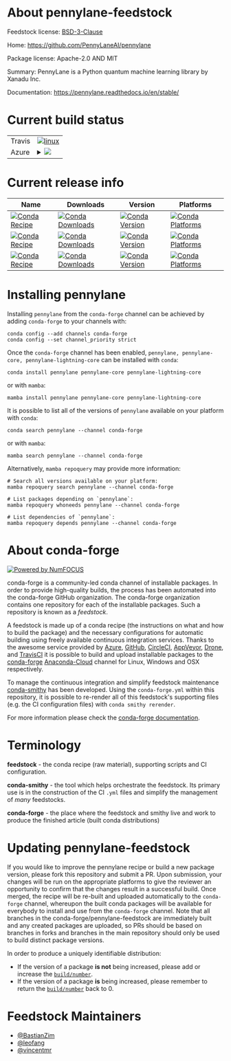 About pennylane-feedstock
=========================

Feedstock license: [BSD-3-Clause](https://github.com/conda-forge/pennylane-feedstock/blob/main/LICENSE.txt)

Home: https://github.com/PennyLaneAI/pennylane

Package license: Apache-2.0 AND MIT

Summary: PennyLane is a Python quantum machine learning library by Xanadu Inc.

Documentation: https://pennylane.readthedocs.io/en/stable/

Current build status
====================


<table><tr>
    <td>Travis</td>
    <td>
      <a href="https://app.travis-ci.com/conda-forge/pennylane-feedstock">
        <img alt="linux" src="https://img.shields.io/travis/com/conda-forge/pennylane-feedstock/main.svg?label=Linux">
      </a>
    </td>
  </tr>
    
  <tr>
    <td>Azure</td>
    <td>
      <details>
        <summary>
          <a href="https://dev.azure.com/conda-forge/feedstock-builds/_build/latest?definitionId=14636&branchName=main">
            <img src="https://dev.azure.com/conda-forge/feedstock-builds/_apis/build/status/pennylane-feedstock?branchName=main">
          </a>
        </summary>
        <table>
          <thead><tr><th>Variant</th><th>Status</th></tr></thead>
          <tbody><tr>
              <td>linux_64_python3.10.____cpython</td>
              <td>
                <a href="https://dev.azure.com/conda-forge/feedstock-builds/_build/latest?definitionId=14636&branchName=main">
                  <img src="https://dev.azure.com/conda-forge/feedstock-builds/_apis/build/status/pennylane-feedstock?branchName=main&jobName=linux&configuration=linux%20linux_64_python3.10.____cpython" alt="variant">
                </a>
              </td>
            </tr><tr>
              <td>linux_64_python3.8.____cpython</td>
              <td>
                <a href="https://dev.azure.com/conda-forge/feedstock-builds/_build/latest?definitionId=14636&branchName=main">
                  <img src="https://dev.azure.com/conda-forge/feedstock-builds/_apis/build/status/pennylane-feedstock?branchName=main&jobName=linux&configuration=linux%20linux_64_python3.8.____cpython" alt="variant">
                </a>
              </td>
            </tr><tr>
              <td>linux_64_python3.9.____cpython</td>
              <td>
                <a href="https://dev.azure.com/conda-forge/feedstock-builds/_build/latest?definitionId=14636&branchName=main">
                  <img src="https://dev.azure.com/conda-forge/feedstock-builds/_apis/build/status/pennylane-feedstock?branchName=main&jobName=linux&configuration=linux%20linux_64_python3.9.____cpython" alt="variant">
                </a>
              </td>
            </tr><tr>
              <td>linux_aarch64_python3.10.____cpython</td>
              <td>
                <a href="https://dev.azure.com/conda-forge/feedstock-builds/_build/latest?definitionId=14636&branchName=main">
                  <img src="https://dev.azure.com/conda-forge/feedstock-builds/_apis/build/status/pennylane-feedstock?branchName=main&jobName=linux&configuration=linux%20linux_aarch64_python3.10.____cpython" alt="variant">
                </a>
              </td>
            </tr><tr>
              <td>linux_aarch64_python3.8.____cpython</td>
              <td>
                <a href="https://dev.azure.com/conda-forge/feedstock-builds/_build/latest?definitionId=14636&branchName=main">
                  <img src="https://dev.azure.com/conda-forge/feedstock-builds/_apis/build/status/pennylane-feedstock?branchName=main&jobName=linux&configuration=linux%20linux_aarch64_python3.8.____cpython" alt="variant">
                </a>
              </td>
            </tr><tr>
              <td>linux_aarch64_python3.9.____cpython</td>
              <td>
                <a href="https://dev.azure.com/conda-forge/feedstock-builds/_build/latest?definitionId=14636&branchName=main">
                  <img src="https://dev.azure.com/conda-forge/feedstock-builds/_apis/build/status/pennylane-feedstock?branchName=main&jobName=linux&configuration=linux%20linux_aarch64_python3.9.____cpython" alt="variant">
                </a>
              </td>
            </tr><tr>
              <td>linux_ppc64le_python3.10.____cpython</td>
              <td>
                <a href="https://dev.azure.com/conda-forge/feedstock-builds/_build/latest?definitionId=14636&branchName=main">
                  <img src="https://dev.azure.com/conda-forge/feedstock-builds/_apis/build/status/pennylane-feedstock?branchName=main&jobName=linux&configuration=linux%20linux_ppc64le_python3.10.____cpython" alt="variant">
                </a>
              </td>
            </tr><tr>
              <td>linux_ppc64le_python3.8.____cpython</td>
              <td>
                <a href="https://dev.azure.com/conda-forge/feedstock-builds/_build/latest?definitionId=14636&branchName=main">
                  <img src="https://dev.azure.com/conda-forge/feedstock-builds/_apis/build/status/pennylane-feedstock?branchName=main&jobName=linux&configuration=linux%20linux_ppc64le_python3.8.____cpython" alt="variant">
                </a>
              </td>
            </tr><tr>
              <td>linux_ppc64le_python3.9.____cpython</td>
              <td>
                <a href="https://dev.azure.com/conda-forge/feedstock-builds/_build/latest?definitionId=14636&branchName=main">
                  <img src="https://dev.azure.com/conda-forge/feedstock-builds/_apis/build/status/pennylane-feedstock?branchName=main&jobName=linux&configuration=linux%20linux_ppc64le_python3.9.____cpython" alt="variant">
                </a>
              </td>
            </tr><tr>
              <td>osx_64_python3.10.____cpython</td>
              <td>
                <a href="https://dev.azure.com/conda-forge/feedstock-builds/_build/latest?definitionId=14636&branchName=main">
                  <img src="https://dev.azure.com/conda-forge/feedstock-builds/_apis/build/status/pennylane-feedstock?branchName=main&jobName=osx&configuration=osx%20osx_64_python3.10.____cpython" alt="variant">
                </a>
              </td>
            </tr><tr>
              <td>osx_64_python3.8.____cpython</td>
              <td>
                <a href="https://dev.azure.com/conda-forge/feedstock-builds/_build/latest?definitionId=14636&branchName=main">
                  <img src="https://dev.azure.com/conda-forge/feedstock-builds/_apis/build/status/pennylane-feedstock?branchName=main&jobName=osx&configuration=osx%20osx_64_python3.8.____cpython" alt="variant">
                </a>
              </td>
            </tr><tr>
              <td>osx_64_python3.9.____cpython</td>
              <td>
                <a href="https://dev.azure.com/conda-forge/feedstock-builds/_build/latest?definitionId=14636&branchName=main">
                  <img src="https://dev.azure.com/conda-forge/feedstock-builds/_apis/build/status/pennylane-feedstock?branchName=main&jobName=osx&configuration=osx%20osx_64_python3.9.____cpython" alt="variant">
                </a>
              </td>
            </tr><tr>
              <td>osx_arm64_python3.10.____cpython</td>
              <td>
                <a href="https://dev.azure.com/conda-forge/feedstock-builds/_build/latest?definitionId=14636&branchName=main">
                  <img src="https://dev.azure.com/conda-forge/feedstock-builds/_apis/build/status/pennylane-feedstock?branchName=main&jobName=osx&configuration=osx%20osx_arm64_python3.10.____cpython" alt="variant">
                </a>
              </td>
            </tr><tr>
              <td>osx_arm64_python3.8.____cpython</td>
              <td>
                <a href="https://dev.azure.com/conda-forge/feedstock-builds/_build/latest?definitionId=14636&branchName=main">
                  <img src="https://dev.azure.com/conda-forge/feedstock-builds/_apis/build/status/pennylane-feedstock?branchName=main&jobName=osx&configuration=osx%20osx_arm64_python3.8.____cpython" alt="variant">
                </a>
              </td>
            </tr><tr>
              <td>osx_arm64_python3.9.____cpython</td>
              <td>
                <a href="https://dev.azure.com/conda-forge/feedstock-builds/_build/latest?definitionId=14636&branchName=main">
                  <img src="https://dev.azure.com/conda-forge/feedstock-builds/_apis/build/status/pennylane-feedstock?branchName=main&jobName=osx&configuration=osx%20osx_arm64_python3.9.____cpython" alt="variant">
                </a>
              </td>
            </tr>
          </tbody>
        </table>
      </details>
    </td>
  </tr>
</table>

Current release info
====================

| Name | Downloads | Version | Platforms |
| --- | --- | --- | --- |
| [![Conda Recipe](https://img.shields.io/badge/recipe-pennylane-green.svg)](https://anaconda.org/conda-forge/pennylane) | [![Conda Downloads](https://img.shields.io/conda/dn/conda-forge/pennylane.svg)](https://anaconda.org/conda-forge/pennylane) | [![Conda Version](https://img.shields.io/conda/vn/conda-forge/pennylane.svg)](https://anaconda.org/conda-forge/pennylane) | [![Conda Platforms](https://img.shields.io/conda/pn/conda-forge/pennylane.svg)](https://anaconda.org/conda-forge/pennylane) |
| [![Conda Recipe](https://img.shields.io/badge/recipe-pennylane--core-green.svg)](https://anaconda.org/conda-forge/pennylane-core) | [![Conda Downloads](https://img.shields.io/conda/dn/conda-forge/pennylane-core.svg)](https://anaconda.org/conda-forge/pennylane-core) | [![Conda Version](https://img.shields.io/conda/vn/conda-forge/pennylane-core.svg)](https://anaconda.org/conda-forge/pennylane-core) | [![Conda Platforms](https://img.shields.io/conda/pn/conda-forge/pennylane-core.svg)](https://anaconda.org/conda-forge/pennylane-core) |
| [![Conda Recipe](https://img.shields.io/badge/recipe-pennylane--lightning--core-green.svg)](https://anaconda.org/conda-forge/pennylane-lightning-core) | [![Conda Downloads](https://img.shields.io/conda/dn/conda-forge/pennylane-lightning-core.svg)](https://anaconda.org/conda-forge/pennylane-lightning-core) | [![Conda Version](https://img.shields.io/conda/vn/conda-forge/pennylane-lightning-core.svg)](https://anaconda.org/conda-forge/pennylane-lightning-core) | [![Conda Platforms](https://img.shields.io/conda/pn/conda-forge/pennylane-lightning-core.svg)](https://anaconda.org/conda-forge/pennylane-lightning-core) |

Installing pennylane
====================

Installing `pennylane` from the `conda-forge` channel can be achieved by adding `conda-forge` to your channels with:

```
conda config --add channels conda-forge
conda config --set channel_priority strict
```

Once the `conda-forge` channel has been enabled, `pennylane, pennylane-core, pennylane-lightning-core` can be installed with `conda`:

```
conda install pennylane pennylane-core pennylane-lightning-core
```

or with `mamba`:

```
mamba install pennylane pennylane-core pennylane-lightning-core
```

It is possible to list all of the versions of `pennylane` available on your platform with `conda`:

```
conda search pennylane --channel conda-forge
```

or with `mamba`:

```
mamba search pennylane --channel conda-forge
```

Alternatively, `mamba repoquery` may provide more information:

```
# Search all versions available on your platform:
mamba repoquery search pennylane --channel conda-forge

# List packages depending on `pennylane`:
mamba repoquery whoneeds pennylane --channel conda-forge

# List dependencies of `pennylane`:
mamba repoquery depends pennylane --channel conda-forge
```


About conda-forge
=================

[![Powered by
NumFOCUS](https://img.shields.io/badge/powered%20by-NumFOCUS-orange.svg?style=flat&colorA=E1523D&colorB=007D8A)](https://numfocus.org)

conda-forge is a community-led conda channel of installable packages.
In order to provide high-quality builds, the process has been automated into the
conda-forge GitHub organization. The conda-forge organization contains one repository
for each of the installable packages. Such a repository is known as a *feedstock*.

A feedstock is made up of a conda recipe (the instructions on what and how to build
the package) and the necessary configurations for automatic building using freely
available continuous integration services. Thanks to the awesome service provided by
[Azure](https://azure.microsoft.com/en-us/services/devops/), [GitHub](https://github.com/),
[CircleCI](https://circleci.com/), [AppVeyor](https://www.appveyor.com/),
[Drone](https://cloud.drone.io/welcome), and [TravisCI](https://travis-ci.com/)
it is possible to build and upload installable packages to the
[conda-forge](https://anaconda.org/conda-forge) [Anaconda-Cloud](https://anaconda.org/)
channel for Linux, Windows and OSX respectively.

To manage the continuous integration and simplify feedstock maintenance
[conda-smithy](https://github.com/conda-forge/conda-smithy) has been developed.
Using the ``conda-forge.yml`` within this repository, it is possible to re-render all of
this feedstock's supporting files (e.g. the CI configuration files) with ``conda smithy rerender``.

For more information please check the [conda-forge documentation](https://conda-forge.org/docs/).

Terminology
===========

**feedstock** - the conda recipe (raw material), supporting scripts and CI configuration.

**conda-smithy** - the tool which helps orchestrate the feedstock.
                   Its primary use is in the construction of the CI ``.yml`` files
                   and simplify the management of *many* feedstocks.

**conda-forge** - the place where the feedstock and smithy live and work to
                  produce the finished article (built conda distributions)


Updating pennylane-feedstock
============================

If you would like to improve the pennylane recipe or build a new
package version, please fork this repository and submit a PR. Upon submission,
your changes will be run on the appropriate platforms to give the reviewer an
opportunity to confirm that the changes result in a successful build. Once
merged, the recipe will be re-built and uploaded automatically to the
`conda-forge` channel, whereupon the built conda packages will be available for
everybody to install and use from the `conda-forge` channel.
Note that all branches in the conda-forge/pennylane-feedstock are
immediately built and any created packages are uploaded, so PRs should be based
on branches in forks and branches in the main repository should only be used to
build distinct package versions.

In order to produce a uniquely identifiable distribution:
 * If the version of a package **is not** being increased, please add or increase
   the [``build/number``](https://docs.conda.io/projects/conda-build/en/latest/resources/define-metadata.html#build-number-and-string).
 * If the version of a package **is** being increased, please remember to return
   the [``build/number``](https://docs.conda.io/projects/conda-build/en/latest/resources/define-metadata.html#build-number-and-string)
   back to 0.

Feedstock Maintainers
=====================

* [@BastianZim](https://github.com/BastianZim/)
* [@leofang](https://github.com/leofang/)
* [@vincentmr](https://github.com/vincentmr/)


<!-- dummy commit to enable rerendering -->

